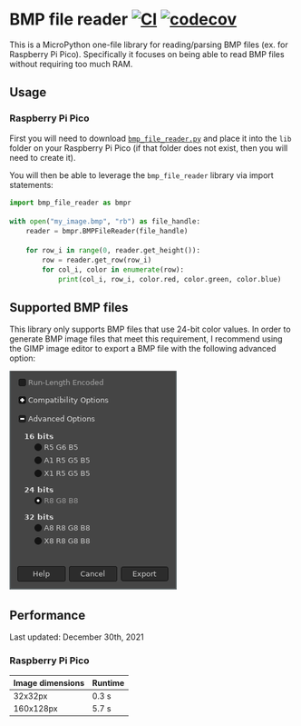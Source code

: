 # BMP file reader [![CI](https://github.com/ExcaliburZero/bmp_file_reader/actions/workflows/main.yml/badge.svg)](https://github.com/ExcaliburZero/bmp_file_reader/actions/workflows/main.yml) [![codecov](https://codecov.io/gh/ExcaliburZero/bmp_file_reader/branch/master/graph/badge.svg?token=XIBXDW2Y7M)](https://codecov.io/gh/ExcaliburZero/bmp_file_reader)
This is a MicroPython one-file library for reading/parsing BMP files (ex. for Raspberry Pi Pico). Specifically it focuses on being able to read BMP files without requiring too much RAM.

## Usage
### Raspberry Pi Pico
First you will need to download [`bmp_file_reader.py`](https://raw.githubusercontent.com/ExcaliburZero/bmp_file_reader/master/bmp_file_reader.py) and place it into the `lib` folder on your Raspberry Pi Pico (if that folder does not exist, then you will need to create it).

You will then be able to leverage the `bmp_file_reader` library via import statements:

```python
import bmp_file_reader as bmpr

with open("my_image.bmp", "rb") as file_handle:
    reader = bmpr.BMPFileReader(file_handle)
    
    for row_i in range(0, reader.get_height()):
        row = reader.get_row(row_i)
        for col_i, color in enumerate(row):
            print(col_i, row_i, color.red, color.green, color.blue)
```

## Supported BMP files
This library only supports BMP files that use 24-bit color values. In order to generate BMP image files that meet this requirement, I recommend using the GIMP image editor to export a BMP file with the following advanced option:

![Screenshot showing GIMP's BMP export window with the "Advanced Options" dialog enabled and the 24-bits R8 G8 B8 radio button selected.](images/GIMP_bmp_options.png)


## Performance
Last updated: December 30th, 2021

### Raspberry Pi Pico
| Image dimensions | Runtime |
| ---------------- | ------- |
| 32x32px          | 0.3 s   |
| 160x128px        | 5.7 s   |